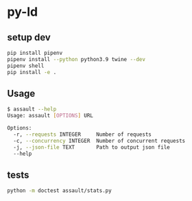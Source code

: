 # py-ld

## setup dev

```bash
pip install pipenv
pipenv install --python python3.9 twine --dev
pipenv shell
pip install -e .
```

## Usage

```bash
$ assault --help
Usage: assault [OPTIONS] URL

Options:
  -r, --requests INTEGER     Number of requests
  -c, --concurrency INTEGER  Number of concurrent requests
  -j, --json-file TEXT       Path to output json file
  --help
```

## tests

```bash
python -m doctest assault/stats.py
```
